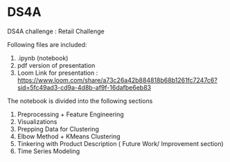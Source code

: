 # DS4A
DS4A challenge : Retail Challenge

Following files are included:
1. .ipynb (notebook)
2. pdf version of presentation
3. Loom Link for presentation : https://www.loom.com/share/a73c26a42b884818b68b1261fc7247c6?sid=5fc49ad3-cd9a-4d8b-af9f-16dafbe6eb83

The notebook is divided into the following sections
1. Preprocessing + Feature Engineering
2. Visualizations
3. Prepping Data for Clustering
4. Elbow Method + KMeans Clustering
5. Tinkering with Product Description ( Future Work/ Improvement section)
6. Time Series Modeling

